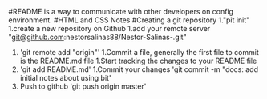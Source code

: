 #README is a way to communicate with other developers on config environment.
#HTML and CSS Notes
#Creating a git repository 
1."pit init"
1.create a new repository on Github
1.add your remote server "git@github.com:nestorsalinas88/Nestor-Salinas-.git"
1. 'git remote add "origin"'
1.Commit a file, generally the first file to commit is the README.md file
1.Start tracking the changes to your README file
1. 'git add README.md'
1.Commit your changes 'git commit -m "docs: add initial notes about using bit'
1. Push to github 'git push origin master'